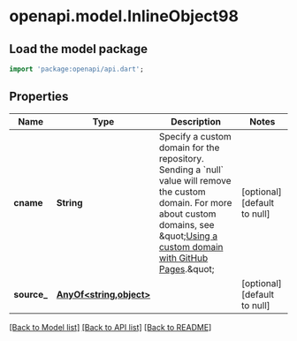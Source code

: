 # openapi.model.InlineObject98

## Load the model package
```dart
import 'package:openapi/api.dart';
```

## Properties
Name | Type | Description | Notes
------------ | ------------- | ------------- | -------------
**cname** | **String** | Specify a custom domain for the repository. Sending a &#x60;null&#x60; value will remove the custom domain. For more about custom domains, see \&quot;[Using a custom domain with GitHub Pages](https://help.github.com/articles/using-a-custom-domain-with-github-pages/).\&quot; | [optional] [default to null]
**source_** | [**AnyOf&lt;string,object&gt;**](AnyOf&lt;string,object&gt;.md) |  | [optional] [default to null]

[[Back to Model list]](../README.md#documentation-for-models) [[Back to API list]](../README.md#documentation-for-api-endpoints) [[Back to README]](../README.md)


